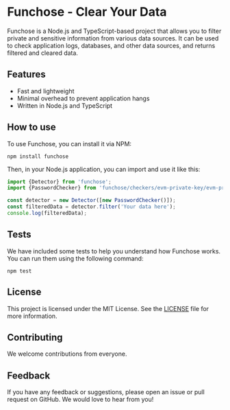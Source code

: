 # Funchose - Clear Your Data

Funchose is a Node.js and TypeScript-based project that allows you to filter private and sensitive information from
various data sources. It can be used to check application logs, databases, and other data sources, and returns filtered
and cleared data.

## Features

- Fast and lightweight
- Minimal overhead to prevent application hangs
- Written in Node.js and TypeScript

## How to use

To use Funchose, you can install it via NPM:

```shell
npm install funchose
```

Then, in your Node.js application, you can import and use it like this:

```typescript
import {Detector} from 'funchose';
import {PasswordChecker} from 'funchose/checkers/evm-private-key/evm-private-key.checker';

const detector = new Detector([new PasswordChecker()]);
const filteredData = detector.filter('Your data here');
console.log(filteredData);
```

## Tests

We have included some tests to help you understand how Funchose works. You can run them using the following command:

```
npm test
```

## License

This project is licensed under the MIT License. See the <a href="LICENSE" target="_new">LICENSE</a> file for more
information.

## Contributing

We welcome contributions from everyone.

## Feedback

If you have any feedback or suggestions, please open an issue or pull request on GitHub. We would love to hear from you!


